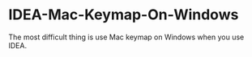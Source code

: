 # IDEA-Mac-Keymap-On-Windows
The most difficult thing is use Mac keymap on Windows when you use IDEA.
